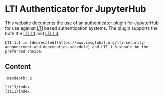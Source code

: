 # LTI Authenticator for JupyterHub

This website documents the use of an authenticator plugin for JupyterHub for use against [LTI](https://en.wikipedia.org/wiki/Learning_Tools_Interoperability) based authentication systems.
The plugin supports the both the [LTI 1.1](https://www.imsglobal.org/specs/ltiv1p1/implementation-guide) and [LTI 1.3](https://www.imsglobal.org/spec/lti/v1p3).

```{note}
LTI 1.1 is [deprecated](https://www.imsglobal.org/lti-security-announcement-and-deprecation-schedule) and LTI 1.3 should be the preferred choice.
```

## Content

```{toctree}
:maxdepth: 2

lti13/index
lti11/index
```
